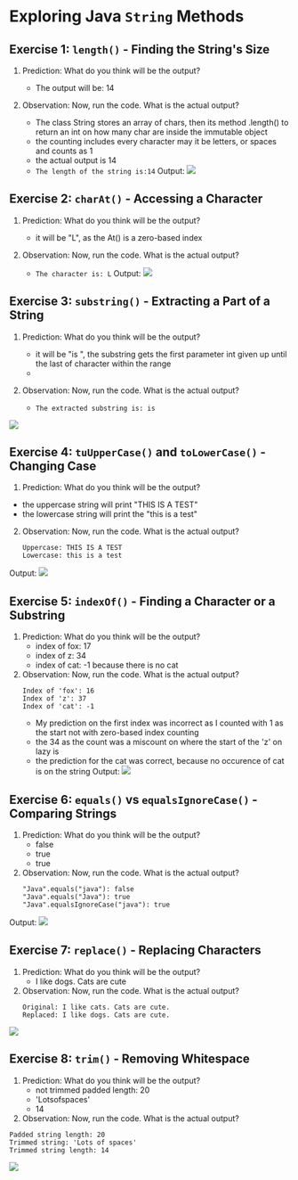 # Exploring Java `String`  Methods

## Exercise 1: `length()` - Finding the String's Size

1. Prediction: What do you think will be the output?
   -  The output will be: 14

2. Observation: Now, run the code. What is the actual output?
   - The class String stores an array of chars, then its method .length() to return an int on how many char are inside the immutable object
   - the counting includes every character may it be letters, or spaces and counts as 1
   - the actual output is 14
   - `The length of the string is:14`
Output:
![](ss-ex1.png)
   
## Exercise 2: `charAt()` - Accessing a Character

1. Prediction: What do you think will be the output?
   - it will be "L", as the At() is a zero-based index

2. Observation: Now, run the code. What is the actual output?
   -  `The character is: L`
Output:
![](ss-ex2.png)
## Exercise 3: `substring()` - Extracting a Part of a String

1. Prediction: What do you think will be the output? 
   - it will be "is ", the substring gets the first parameter int given up until the last of character within the range
   - 

2. Observation: Now, run the code. What is the actual output?
   - `The extracted substring is: is`
   
![](ss-ex3.png)
## Exercise 4: `tuUpperCase()` and `toLowerCase()` - Changing Case

1. Prediction: What do you think will be the output?
- the uppercase string will print "THIS IS A TEST"
- the lowercase string will print the "this is a test"
2. Observation: Now, run the code. What is the actual output?
   ```
   Uppercase: THIS IS A TEST
   Lowercase: this is a test
   ```
Output:
![](ss-ex4.png)
## Exercise 5: `indexOf()` - Finding a Character or a Substring

1. Prediction: What do you think will be the output?
   - index of fox: 17
   - index of z: 34
   - index of cat: -1 because there is no cat
2. Observation: Now, run the code. What is the actual output?
   ```
   Index of 'fox': 16
   Index of 'z': 37
   Index of 'cat': -1
   ```
   - My prediction on the first index was incorrect as I counted with 1 as the start not with zero-based index counting
   - the 34 as the count was a miscount on where the start of the 'z' on lazy is 
   - the prediction for the cat was correct, because no occurence of cat is on the string
Output:
![](ss-ex5.png)
   
## Exercise 6: `equals()` vs `equalsIgnoreCase()` - Comparing Strings

1. Prediction: What do you think will be the output?
   - false
   - true
   - true
2. Observation: Now, run the code. What is the actual output?
   ```
   "Java".equals("java"): false
   "Java".equals("Java"): true
   "Java".equalsIgnoreCase("java"): true
   ```
Output: 
![](ss-ex6.png)
## Exercise 7: `replace()` - Replacing Characters

1. Prediction: What do you think will be the output?
   - I like dogs. Cats are cute
2. Observation: Now, run the code. What is the actual output?
   ```
   Original: I like cats. Cats are cute.
   Replaced: I like dogs. Cats are cute.
   ```
![](ss-ex7.png)   
## Exercise 8: `trim()` - Removing Whitespace

1. Prediction: What do you think will be the output?
   - not trimmed padded length: 20
   - 'Lotsofspaces'
   - 14
2. Observation: Now, run the code. What is the actual output?
```
Padded string length: 20
Trimmed string: 'Lots of spaces'
Trimmed string length: 14
```
![](ss-ex8.png)

